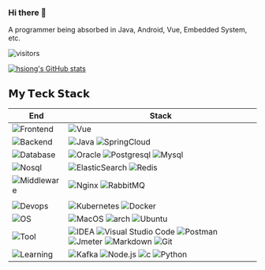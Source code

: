 ### Hi there 👋

<!--
**hsiong/hsiong** is a ✨ _special_ ✨ repository because its `README.md` (this file) appears on your GitHub profile.

Here are some ideas to get you started:

- 🔭 I’m currently working on ...
- 🌱 I’m currently learning ...
- 👯 I’m looking to collaborate on ...
- 🤔 I’m looking for help with ...
- 💬 Ask me about ...
- 📫 How to reach me: ...
- 😄 Pronouns: ...
- ⚡ Fun fact: ...
-->

A programmer being absorbed in Java, Android, Vue, Embedded System, etc.

![visitors](https://visitor-badge.glitch.me/badge?page_id=hsiong.hsiong&left_color=green&right_color=red)

[![hsiong's GitHub stats](https://github-readme-stats.vercel.app/api?username=hsiong&theme=merko)](https://github.com/hsiong/github-readme-stats)


## 𝗠𝘆 𝗧𝗲𝗰𝗸 𝗦𝘁𝗮𝗰𝗸

|End                                                        |Stack                                                      |
| ------------------------------------------------------------ | ------------------------------------------------------------ |
|![Frontend](https://img.shields.io/badge/-Frontend-black?style=flat) |![Vue](https://img.shields.io/badge/-Vue-green?logo=vue.js)|
|![Backend](https://img.shields.io/badge/-Backend-black?style=flat) |![Java](https://img.shields.io/badge/-Java-red?logo=java) ![SpringCloud](https://img.shields.io/badge/-SpringCloud-green?logo=springboot)|
|![Database](https://img.shields.io/badge/-Database-black?style=flat) | ![Oracle](https://img.shields.io/badge/-Oracle-red?logo=oracle) ![Postgresql](https://img.shields.io/badge/-Postgresql-green?logo=postgresql) ![Mysql](https://img.shields.io/badge/-Mysql-white?logo=mysql)|
|![Nosql](https://img.shields.io/badge/-Nosql-black?style=flat)|![ElasticSearch](https://img.shields.io/badge/-ElasticSearch-red?style=flat&logo=elasticsearch)  ![Redis](https://img.shields.io/badge/-Redis-green?logo=redis) |
|![Middleware](https://img.shields.io/badge/-Middleware-black?style=flat) |![Nginx](https://img.shields.io/badge/-Nginx-red?logo=nginx) ![RabbitMQ](https://img.shields.io/badge/-RabbitMQ-green?logo=rabbitmq)|
|||
|![Devops](https://img.shields.io/badge/-Devops-black?style=flat) | ![Kubernetes](https://img.shields.io/badge/-Kubernetes-red?style=flat&logo=kubernetes&logoColor=white) ![Docker](https://img.shields.io/badge/-Docker-green?logo=Docker)  |
|![OS](https://img.shields.io/badge/-OS-black?style=flat)| ![MacOS](https://img.shields.io/badge/-MacOS-red?style=flat&logo=macos)  ![arch](https://img.shields.io/badge/Arch_Linux-green?style=flat&logo=arch-linux) ![Ubuntu](https://img.shields.io/badge/Ubuntu-white?style=flat&logo=ubuntu&logoColor=333) |
|![Tool](https://img.shields.io/badge/-Tool-black?style=flat)|![IDEA](https://img.shields.io/badge/-JetbrainsIDEA-red?logo=jetbrains) ![Visual Studio Code](https://img.shields.io/badge/-VS_Code-green?style=flat&logo=Visual-Studio-Code) ![Postman](https://img.shields.io/badge/-Postman-yellow?logo=postman)   ![Jmeter](https://img.shields.io/badge/-Jmeter-yellowgreen?logo=apachejmeter) ![Markdown](https://img.shields.io/badge/-Markdown-lightgrey?logo=Markdown) ![Git](https://img.shields.io/badge/-Git-white?style=flat&logo=git)|
|![Learning](https://img.shields.io/badge/-Learning-black?style=flat) |![Kafka](https://img.shields.io/badge/-Kafka-red?logo=apachekafka) ![Node.js](https://img.shields.io/badge/-Node.js-green?logo=node.js) ![c](https://img.shields.io/badge/-c-yellow?logo=c)  ![Python](https://img.shields.io/badge/-Python-white?logo=Python)|

